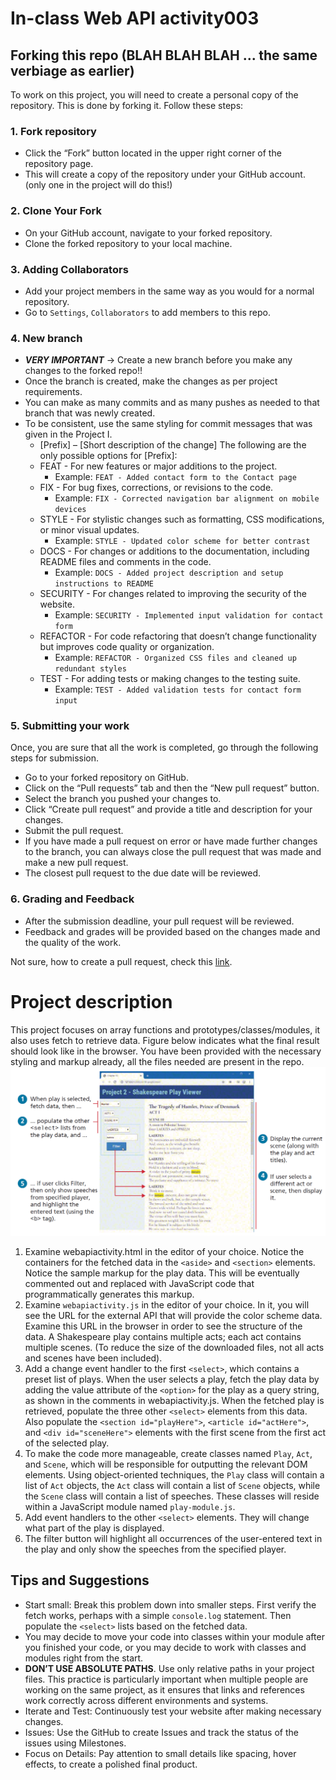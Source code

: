 # In-class Web API activity003

## Forking this repo (BLAH BLAH BLAH ... the same verbiage as earlier)
To work on this project, you will need to create a personal copy of the repository. This is done by forking it. Follow these steps:
### 1. Fork repository
- Click the “Fork” button located in the upper right corner of the repository page.
- This will create a copy of the repository under your GitHub account. (only one in the project will do this!)
### 2. Clone Your Fork
- On your GitHub account, navigate to your forked repository.
- Clone the forked repository to your local machine.
### 3. Adding Collaborators
- Add your project members in the same way as you would for a normal repository.
- Go to `Settings`, `Collaborators` to add members to this repo.
### 4. New branch
- ***VERY IMPORTANT*** -> Create a new branch before you make any changes to the forked repo!!
- Once the branch is created, make the changes as per project requirements.
- You can make as many commits and as many pushes as needed to that branch that was newly created.
- To be consistent, use the same styling for commit messages that was given in the Project I.
    - [Prefix] – [Short description of the change]
      The following are the only possible options for [Prefix]:
    - FEAT - For new features or major additions to the project.
        - Example: `FEAT - Added contact form to the Contact page`
    - FIX - For bug fixes, corrections, or revisions to the code.
        - Example: `FIX - Corrected navigation bar alignment on mobile devices`
    - STYLE - For stylistic changes such as formatting, CSS modifications, or minor visual updates.
        - Example: `STYLE - Updated color scheme for better contrast`
    - DOCS - For changes or additions to the documentation, including README files and comments in the code.
        - Example: `DOCS - Added project description and setup instructions to README`
    - SECURITY - For changes related to improving the security of the website.
        - Example: `SECURITY - Implemented input validation for contact form`
    - REFACTOR - For code refactoring that doesn’t change functionality but improves code quality or organization.
        - Example: `REFACTOR - Organized CSS files and cleaned up redundant styles`
    - TEST - For adding tests or making changes to the testing suite.
        - Example: `TEST - Added validation tests for contact form input`

### 5. Submitting your work
Once, you are sure that all the work is completed, go through the following steps for submission.
- Go to your forked repository on GitHub.
- Click on the “Pull requests” tab and then the “New pull request” button.
- Select the branch you pushed your changes to.
- Click “Create pull request” and provide a title and description for your changes.
- Submit the pull request.
- If you have made a pull request on error or have made further changes to the branch, you can always close the pull request that was made and make a new pull request.
- The closest pull request to the due date will be reviewed.

### 6. Grading and Feedback
- After the submission deadline, your pull request will be reviewed.
- Feedback and grades will be provided based on the changes made and the quality of the work.

Not sure, how to create a pull request, check this [link](https://docs.github.com/en/pull-requests/collaborating-with-pull-requests/proposing-changes-to-your-work-with-pull-requests/creating-a-pull-request-from-a-fork).

# Project description
This project focuses on array functions and
prototypes/classes/modules, it also uses fetch to retrieve data. Figure below indicates what the final result should look like in the browser.
You have been provided with the necessary styling and markup already, all the files needed are present in the repo.
![img.png](img.png)

1. Examine webapiactivity.html in the editor of your choice. Notice the
   containers for the fetched data in the `<aside>` and `<section>` elements.
   Notice the sample markup for the play data. This will be eventually
   commented out and replaced with JavaScript code that programmatically
   generates this markup.
2. Examine `webapiactivity.js` in the editor of your choice. In it, you will see the
   URL for the external API that will provide the color scheme data. Examine
   this URL in the browser in order to see the structure of the data. A
   Shakespeare play contains multiple acts; each act contains multiple scenes. (To
   reduce the size of the downloaded files, not all acts and scenes have been
   included).
3. Add a change event handler to the first `<select>`, which contains a preset list
   of plays. When the user selects a play, fetch the play data by adding the value
   attribute of the `<option>` for the play as a query string, as shown in the
   comments in webapiactivity.js. When the fetched play is retrieved, populate the
   three other `<select>` elements from this data. Also populate the `<section id="playHere">`, `<article id="actHere">`, and `<div id="sceneHere">`
   elements with the first scene from the first act of the selected play.
4. To make the code more manageable, create classes named `Play`, `Act`, and
   `Scene`, which will be responsible for outputting the relevant DOM elements.
   Using object-oriented techniques, the `Play` class will contain a list of `Act`
   objects, the `Act` class will contain a list of `Scene` objects, while the `Scene`
   class will contain a list of speeches. These classes will reside within a
   JavaScript module named `play-module.js`.
5. Add event handlers to the other `<select>` elements. They will change what
   part of the play is displayed.
6. The filter button will highlight all occurrences of the user-entered text in the
   play and only show the speeches from the specified player.

## Tips and Suggestions
* Start small: Break this problem down into smaller steps. First verify the fetch works,
  perhaps with a simple `console.log` statement. Then populate the `<select>`
  lists based on the fetched data.
* You may decide to move your code into classes within your module after you
  finished your code, or you may decide to work with classes and modules right
  from the start.
* **DON’T USE ABSOLUTE PATHS**. Use only relative paths in your project files. This practice is particularly important when multiple people are working on the same project, as it ensures that links and references work correctly across different environments and systems.
* Iterate and Test: Continuously test your website after making necessary changes.
* Issues: Use the GitHub to create Issues and track the status of the issues using Milestones.
* Focus on Details: Pay attention to small details like spacing, hover effects, to create a polished final product.


